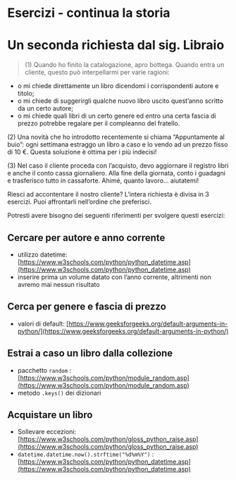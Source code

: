 # Esercizi - continua la storia

# Un seconda richiesta dal sig. Libraio

> (1) Quando ho finito la catalogazione, apro bottega. Quando entra un cliente, questo può interpellarmi per varie ragioni: 
- o mi chiede direttamente un libro dicendomi i corrispondenti autore e titolo; 
- o mi chiede di suggerirgli qualche nuovo libro uscito quest’anno scritto da un certo autore;
- o mi chiede quali libri di un certo genere ed entro una certa fascia di prezzo potrebbe regalare per il compleanno del fratello. 

(2) Una novità che ho introdotto recentemente si chiama “Appuntamente al buio”: ogni settimana estraggo un libro a caso e lo vendo ad un prezzo fisso di 10 €. Questa soluzione è ottima per i più indecisi!

(3) Nel caso il cliente proceda con l’acquisto, devo aggiornare il registro libri e anche il conto cassa giornaliero. Alla fine della giornata, conto i guadagni e trasferisco tutto in cassaforte.
Ahimé, quanto lavoro… aiutatemi!
> 

Riesci ad accontentare il nostro cliente? L’intera richiesta è divisa in 3 esercizi. Puoi affrontarli nell’ordine che preferisci.

Potresti avere bisogno dei seguenti riferimenti per svolgere questi esercizi:

## Cercare per autore e anno corrente

- utilizzo datetime: [https://www.w3schools.com/python/python_datetime.asp](https://www.w3schools.com/python/python_datetime.asp)
- inserire prima un volume datato con l’anno corrente, altrimenti non avremo mai nessun risultato

## Cerca per genere e fascia di prezzo

- valori di default: [https://www.geeksforgeeks.org/default-arguments-in-python/](https://www.geeksforgeeks.org/default-arguments-in-python/)

## Estrai a caso un libro dalla collezione

- pacchetto `random` : [https://www.w3schools.com/python/module_random.asp](https://www.w3schools.com/python/module_random.asp)
- metodo `.keys()` dei dizionari

## Acquistare un libro

- Sollevare eccezioni: [https://www.w3schools.com/python/gloss_python_raise.asp](https://www.w3schools.com/python/gloss_python_raise.asp)
- `datetime.datetime.now().strftime("%d%m%Y")` : [https://www.w3schools.com/python/python_datetime.asp](https://www.w3schools.com/python/python_datetime.asp)